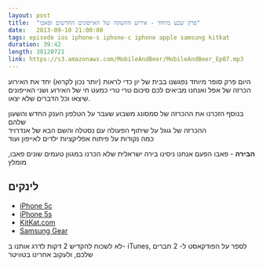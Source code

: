 ```yaml
---
layout: post
title:  "פרק שבע מיוחד - אירוע ההשקה של האייפונים החדשים ופאבו"
date:   2013-09-10 21:00:00
tags: episode ios iphone-s iphone-c iphone apple samsung kitkat
duration: 39:42
length: 38120721
link: https://s3.amazonaws.com/MobileAndBeer/MobileAndBeer_Ep07.mp3
---
```


היום פרק סופר מיוחד
נפגשנו בבית של יון כדי לראות (יותר נכון לקרוא) יחד את האירוע הכרזה של אפל
ואנחנו מביאים לכם סיכום טרי טרי כמעט חי של האירוע
ושני האייפונים שיצאו וכל הדברים שלא יצאו.

בנוסף הזכרנו את ההכרזה של סמסונג משבוע שעבר על הטלפון הענק החדש והשעון שלהם  
ההכרזה של גוגל על שיתוף הפעולה עם נסטלה והשם הבא של אנדרויד  
כמה נקודות על פיתוח אפליקציות ילדים לאייפון ועוד

**הבירה** - פאבו
הפעם אנחנו ניסינו בירה ישראלית שלא הכרנו במגוון טעמים שונים
פאבו, מומלץ

## לינקים

* [iPhone 5c](http://www.apple.com/iphone-5c/)
* [iPhone 5s](http://www.apple.com/iphone-5s/)
* [KitKat.com](http://kitkat.com/)
* [Samsung Gear](http://www.samsungmobilepress.com/2013/09/04/GALAXY-Gear-1)

לא לשכוח להקדיש 2 דקות לדרג אותנו ב- iTunes, לספר על הפודקאסט ל- 2 חברים שלכם, ולעקוב אחרינו בטוויטר